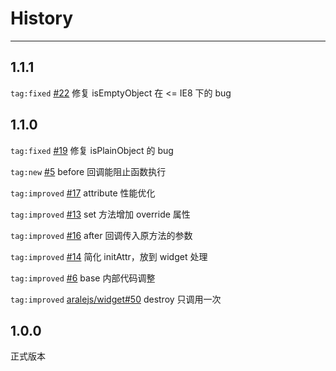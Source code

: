 # History

---

## 1.1.1

`tag:fixed` [#22](https://github.com/aralejs/base/issues/22) 修复 isEmptyObject 在 <= IE8 下的 bug

## 1.1.0

`tag:fixed` [#19](https://github.com/aralejs/base/issues/19) 修复 isPlainObject 的 bug

`tag:new` [#5](https://github.com/aralejs/base/issues/5) before 回调能阻止函数执行

`tag:improved` [#17](https://github.com/aralejs/base/issues/17) attribute 性能优化

`tag:improved` [#13](https://github.com/aralejs/base/pull/13) set 方法增加 override 属性

`tag:improved` [#16](https://github.com/aralejs/base/issues/16) after 回调传入原方法的参数

`tag:improved` [#14](https://github.com/aralejs/base/issues/14) 简化 initAttr，放到 widget 处理

`tag:improved` [#6](https://github.com/aralejs/base/issues/6) base 内部代码调整

`tag:improved` [aralejs/widget#50](https://github.com/aralejs/widget/issues/50) destroy 只调用一次

## 1.0.0

正式版本